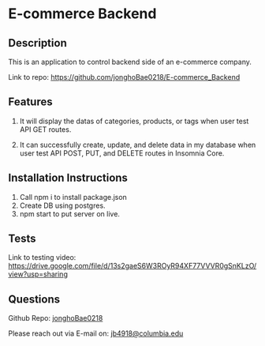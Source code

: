 # E-commerce Backend

## Description

This is an application to control backend side of an e-commerce company.

Link to repo: https://github.com/jonghoBae0218/E-commerce_Backend

## Features

1. It will display the datas of categories, products, or tags when user test API GET routes.

2. It can successfully create, update, and delete data in my database when user test API POST, PUT, and DELETE routes in Insomnia Core.

## Installation Instructions

1. Call npm i to install package.json
2. Create DB using postgres.
3. npm start to put server on live.

## Tests

Link to testing video:
https://drive.google.com/file/d/13s2gaeS6W3ROyR94XF77VVVR0gSnKLzO/view?usp=sharing

## Questions

Github Repo: [jonghoBae0218](https://github.com/jonghoBae0218)

Please reach out via E-mail on: jb4918@columbia.edu
